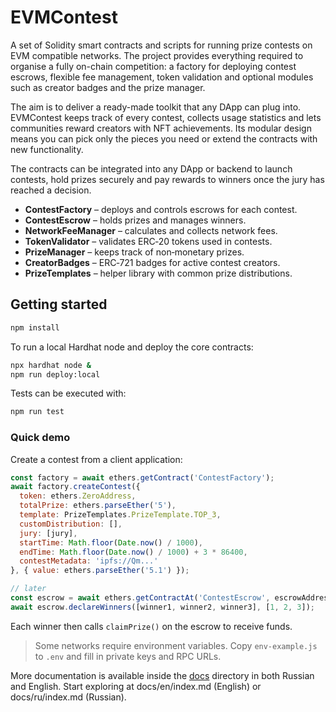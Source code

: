 # EVMContest

A set of Solidity smart contracts and scripts for running prize contests on EVM compatible networks. The project provides everything required to organise a fully on-chain competition: a factory for deploying contest escrows, flexible fee management, token validation and optional modules such as creator badges and the prize manager.

The aim is to deliver a ready-made toolkit that any DApp can plug into.  EVMContest keeps track of every contest, collects usage statistics and lets communities reward creators with NFT achievements.  Its modular design means you can pick only the pieces you need or extend the contracts with new functionality.

The contracts can be integrated into any DApp or backend to launch contests, hold prizes securely and pay rewards to winners once the jury has reached a decision.

* **ContestFactory** – deploys and controls escrows for each contest.
* **ContestEscrow** – holds prizes and manages winners.
* **NetworkFeeManager** – calculates and collects network fees.
* **TokenValidator** – validates ERC‑20 tokens used in contests.
* **PrizeManager** – keeps track of non‑monetary prizes.
* **CreatorBadges** – ERC‑721 badges for active contest creators.
* **PrizeTemplates** – helper library with common prize distributions.

## Getting started

```bash
npm install
```

To run a local Hardhat node and deploy the core contracts:

```bash
npx hardhat node &
npm run deploy:local
```

Tests can be executed with:

```bash
npm run test
```

### Quick demo

Create a contest from a client application:

```javascript
const factory = await ethers.getContract('ContestFactory');
await factory.createContest({
  token: ethers.ZeroAddress,
  totalPrize: ethers.parseEther('5'),
  template: PrizeTemplates.PrizeTemplate.TOP_3,
  customDistribution: [],
  jury: [jury],
  startTime: Math.floor(Date.now() / 1000),
  endTime: Math.floor(Date.now() / 1000) + 3 * 86400,
  contestMetadata: 'ipfs://Qm...'
}, { value: ethers.parseEther('5.1') });

// later
const escrow = await ethers.getContractAt('ContestEscrow', escrowAddress);
await escrow.declareWinners([winner1, winner2, winner3], [1, 2, 3]);
```

Each winner then calls `claimPrize()` on the escrow to receive funds.

> Some networks require environment variables. Copy `env-example.js` to `.env` and fill in private keys and RPC URLs.

More documentation is available inside the [docs](docs/) directory in both Russian and English.
Start exploring at docs/en/index.md (English) or docs/ru/index.md (Russian).
